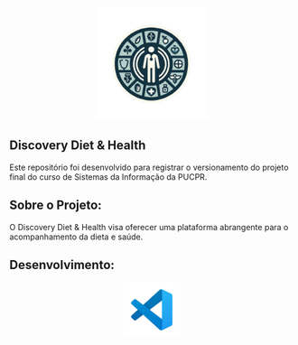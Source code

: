 <p align="center">
  <img src="public/img/logo.png" width="200" height="200" alt="Discovery Diet & Health Logo">
</p>


## Discovery Diet & Health

Este repositório foi desenvolvido para registrar o versionamento do projeto final do curso de Sistemas da Informação da PUCPR. 

## Sobre o Projeto: 

O Discovery Diet & Health visa oferecer uma plataforma abrangente para o acompanhamento da dieta e saúde. 

## Desenvolvimento:

<p align="center">
  <img src="public/img/vscode.jpg" width="100" alt="vscode">
</p>